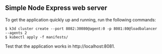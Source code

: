 ## Simple Node Express web server

To get the application quickly up and running, run the following commands:

```
$ k3d cluster create --port 8082:30080@agent:0 -p 8081:80@loadbalancer --agents 2
$ kubectl apply -f manifests/
```

Test that the application works in http://localhost:8081.